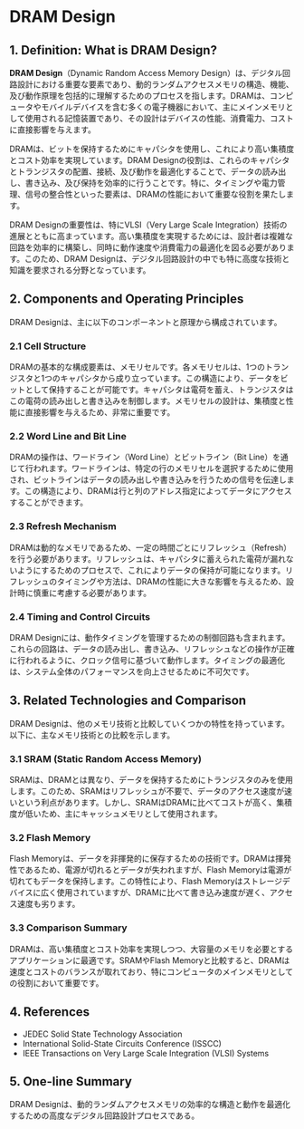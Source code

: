 # DRAM Design

## 1. Definition: What is **DRAM Design**?
**DRAM Design**（Dynamic Random Access Memory Design）は、デジタル回路設計における重要な要素であり、動的ランダムアクセスメモリの構造、機能、及び動作原理を包括的に理解するためのプロセスを指します。DRAMは、コンピュータやモバイルデバイスを含む多くの電子機器において、主にメインメモリとして使用される記憶装置であり、その設計はデバイスの性能、消費電力、コストに直接影響を与えます。

DRAMは、ビットを保持するためにキャパシタを使用し、これにより高い集積度とコスト効率を実現しています。DRAM Designの役割は、これらのキャパシタとトランジスタの配置、接続、及び動作を最適化することで、データの読み出し、書き込み、及び保持を効率的に行うことです。特に、タイミングや電力管理、信号の整合性といった要素は、DRAMの性能において重要な役割を果たします。

DRAM Designの重要性は、特にVLSI（Very Large Scale Integration）技術の進展とともに高まっています。高い集積度を実現するためには、設計者は複雑な回路を効率的に構築し、同時に動作速度や消費電力の最適化を図る必要があります。このため、DRAM Designは、デジタル回路設計の中でも特に高度な技術と知識を要求される分野となっています。

## 2. Components and Operating Principles
DRAM Designは、主に以下のコンポーネントと原理から構成されています。

### 2.1 Cell Structure
DRAMの基本的な構成要素は、メモリセルです。各メモリセルは、1つのトランジスタと1つのキャパシタから成り立っています。この構造により、データをビットとして保持することが可能です。キャパシタは電荷を蓄え、トランジスタはこの電荷の読み出しと書き込みを制御します。メモリセルの設計は、集積度と性能に直接影響を与えるため、非常に重要です。

### 2.2 Word Line and Bit Line
DRAMの操作は、ワードライン（Word Line）とビットライン（Bit Line）を通じて行われます。ワードラインは、特定の行のメモリセルを選択するために使用され、ビットラインはデータの読み出しや書き込みを行うための信号を伝達します。この構造により、DRAMは行と列のアドレス指定によってデータにアクセスすることができます。

### 2.3 Refresh Mechanism
DRAMは動的なメモリであるため、一定の時間ごとにリフレッシュ（Refresh）を行う必要があります。リフレッシュは、キャパシタに蓄えられた電荷が漏れないようにするためのプロセスで、これによりデータの保持が可能になります。リフレッシュのタイミングや方法は、DRAMの性能に大きな影響を与えるため、設計時に慎重に考慮する必要があります。

### 2.4 Timing and Control Circuits
DRAM Designには、動作タイミングを管理するための制御回路も含まれます。これらの回路は、データの読み出し、書き込み、リフレッシュなどの操作が正確に行われるように、クロック信号に基づいて動作します。タイミングの最適化は、システム全体のパフォーマンスを向上させるために不可欠です。

## 3. Related Technologies and Comparison
DRAM Designは、他のメモリ技術と比較していくつかの特性を持っています。以下に、主なメモリ技術との比較を示します。

### 3.1 SRAM (Static Random Access Memory)
SRAMは、DRAMとは異なり、データを保持するためにトランジスタのみを使用します。このため、SRAMはリフレッシュが不要で、データのアクセス速度が速いという利点があります。しかし、SRAMはDRAMに比べてコストが高く、集積度が低いため、主にキャッシュメモリとして使用されます。

### 3.2 Flash Memory
Flash Memoryは、データを非揮発的に保存するための技術です。DRAMは揮発性であるため、電源が切れるとデータが失われますが、Flash Memoryは電源が切れてもデータを保持します。この特性により、Flash Memoryはストレージデバイスに広く使用されていますが、DRAMに比べて書き込み速度が遅く、アクセス速度も劣ります。

### 3.3 Comparison Summary
DRAMは、高い集積度とコスト効率を実現しつつ、大容量のメモリを必要とするアプリケーションに最適です。SRAMやFlash Memoryと比較すると、DRAMは速度とコストのバランスが取れており、特にコンピュータのメインメモリとしての役割において重要です。

## 4. References
- JEDEC Solid State Technology Association
- International Solid-State Circuits Conference (ISSCC)
- IEEE Transactions on Very Large Scale Integration (VLSI) Systems

## 5. One-line Summary
DRAM Designは、動的ランダムアクセスメモリの効率的な構造と動作を最適化するための高度なデジタル回路設計プロセスである。